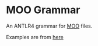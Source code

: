 # MOO Grammar

An ANTLR4 grammar for [MOO](https://en.wikipedia.org/wiki/MOO_(programming_language)) files.

Examples are from [here](https://github.com/robmyers/moocode)

